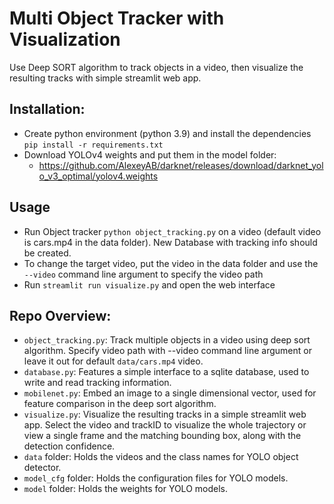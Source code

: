 # Multi Object Tracker with Visualization
Use Deep SORT algorithm to track objects in a video, then visualize the resulting tracks with simple streamlit web app.

## Installation:
- Create python environment (python 3.9) and install the dependencies `pip install -r requirements.txt`
- Download YOLOv4 weights and put them in the model folder:
    - https://github.com/AlexeyAB/darknet/releases/download/darknet_yolo_v3_optimal/yolov4.weights


## Usage
- Run Object tracker `python object_tracking.py` on a video (default video is cars.mp4 in the data folder). New Database with tracking info should be created.
- To change the target video, put the video in the data folder and use the `--video` command line argument to specify the video path
- Run `streamlit run visualize.py` and open the web interface

## Repo Overview:
- `object_tracking.py`: Track multiple objects in a video using deep sort algorithm. Specify video path with --video command line argument or leave it out for default `data/cars.mp4` video.
- `database.py`: Features a simple interface to a sqlite database, used to write and read tracking information.
- `mobilenet.py`: Embed an image to a single dimensional vector, used for feature comparison in the deep sort algorithm.
- `visualize.py`: Visualize the resulting tracks in a simple streamlit web app. Select the video and trackID to visualize the whole trajectory or view a single frame and the matching bounding box, along with the detection confidence.
- `data` folder: Holds the videos and the class names for YOLO object detector.
- `model_cfg` folder: Holds the configuration files for YOLO models.
- `model` folder: Holds the weights for YOLO models.